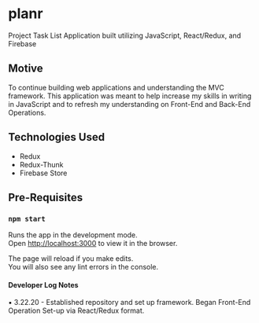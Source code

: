 # planr

Project Task List Application built utilizing JavaScript, React/Redux, and Firebase

## Motive

To continue building web applications and understanding the MVC framework. This application was meant to help increase my skills in writing in JavaScript and to refresh my understanding on Front-End and Back-End Operations.

## Technologies Used
* Redux
* Redux-Thunk
* Firebase Store

## Pre-Requisites

### `npm start`

Runs the app in the development mode.<br />
Open [http://localhost:3000](http://localhost:3000) to view it in the browser.

The page will reload if you make edits.<br />
You will also see any lint errors in the console.

#### Developer Log Notes

:black_small_square: 3.22.20 - Established repository and set up framework. Began Front-End Operation Set-up via React/Redux format.